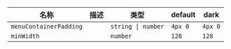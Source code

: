 | 名称 | 描述 | 类型 | default | dark |
|---|---|---|---|---|
| `menuContainerPadding` |  | `string \| number` | `4px 0` | `4px 0` |
| `minWidth` |  | `number` | `128` | `128` |
